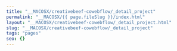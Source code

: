 ```yaml
---
title: "__MACOSX/creativebeef-cowebflow/_detail_project"
permalink: "__MACOSX/{{ page.fileSlug }}/index.html"
layout: "__MACOSX/creativebeef-cowebflow/_detail_project.html"
slug: "__MACOSX/creativebeef-cowebflow/_detail_project"
tags: "pages"
seo: {}
---
```



